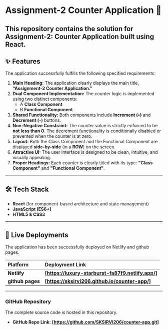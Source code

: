 # Assignment-2 Counter Application 🚀

This repository contains the solution for **Assignment-2: Counter Application** built using React. 
---

## ✨ Features

The application successfully fulfills the following specified requirements:

1.  **Main Heading:** The application clearly displays the main title, **“Assignment-2 Counter Application.”**
2.  **Dual Component Implementation:** The counter logic is implemented using two distinct components:
    * A **Class Component**
    * B **Functional Component**
3.  **Shared Functionality:** Both components include **Increment (`+`)** and **Decrement (`-`)** buttons.
4.  **Non-Negative Constraint:** The counter value is strictly enforced to be **not less than 0**. The decrement functionality is conditionally disabled or prevented when the counter is at zero.
5.  **Layout:** Both the Class Component and the Functional Component are displayed **side-by-side** (in a **ROW**) on the screen.
6.  **Attractive UI:** The user interface is designed to be clean, intuitive, and visually appealing.
7.  **Proper Headings:** Each counter is clearly titled with its type: **"Class Component"** and **"Functional Component"**.

---

## 🛠️ Tech Stack

* **React** (for component-based architecture and state management)
* **JavaScript (ES6+)**
* **HTML5 & CSS3**

---

## 🔗 Live Deployments

The application has been successfully deployed on Netlify and github pages.

| Platform | Deployment Link |
| :--- | :--- |
| **Netlify** | **[https://luxury-starburst-fa87f9.netlify.app/]** |
| **github pages** | **[https://sksirvi206.github.io/counter-app/]** |

---



### GitHub Repository

The complete source code is hosted in this repository.

* **GitHub Repo Link:** **[https://github.com/SKSIRVI206/counter-app.git]**

